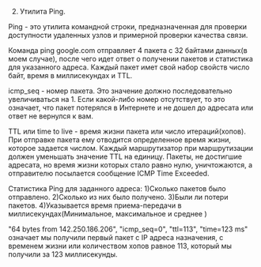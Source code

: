2. Утилита Ping.

Ping - это утилита командной строки, предназначенная для проверки доступности удаленных узлов и примерной проверки качества связи.

Команда ping google.com отправляет 4 пакета с 32 байтами данных(в моем случае), после чего идет ответ о получении пакетов и статистика для указанного адреса.
Каждый пакет имет свой набор свойств  число байт, время в миллисекундах и TTL.

icmp_seq - номер пакета. Это значение должно последовательно увеличиваться на 1. Если какой-либо номер отсутствует, то это означает, что пакет потерялся в Интернете и не дошел до адресата или ответ не вернулся к вам.

TTL или time to live - время жизни пакета или число итераций(хопов). При отправке пакета ему отводится определенное время жизни, которое задается числом. Каждый маршрутизатор при маршрутизации должен уменьшать значение TTL на единицу. Пакеты, не достигшие адресата, но время жизни которых стало равно нулю, уничтожаются, а отправителю посылается сообщение ICMP Time Exceeded.




Статистика Ping для заданного адреса:
1)Сколько пакетов было отправлено.
2)Сколько из них было получено.
3)Были ли потери пакетов.
4)Указывается  время приема-передачи в миллисекундах(Минимальное, максимальное и среднее )


"64 bytes from 142.250.186.206", "icmp_seq=0", "ttl=113", "time=123 ms" означает  мы получили первый пакет с IP адреса назначения, с временем жизни или количеством хопов равное 113, который мы получили за 123 миллисекунды.
